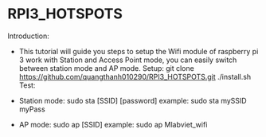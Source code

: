 # RPI3_HOTSPOTS
Introduction:
- This tutorial will guide you steps to setup the Wifi module of  raspberry pi 3 work with Station and Access Point mode, you can easily switch between station mode and AP mode.
Setup:
git clone https://github.com/quangthanh010290/RPI3_HOTSPOTS.git
./install.sh
Test:
- Station mode: sudo sta [SSID] [password]
example: sudo sta mySSID  myPass

- AP mode: sudo ap [SSID]
example: sudo ap Mlabviet_wifi
